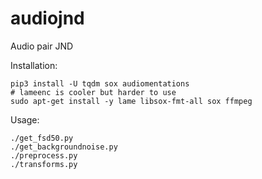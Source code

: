 # audiojnd

Audio pair JND

Installation:
```
pip3 install -U tqdm sox audiomentations
# lameenc is cooler but harder to use
sudo apt-get install -y lame libsox-fmt-all sox ffmpeg
```

Usage:
```
./get_fsd50.py
./get_backgroundnoise.py
./preprocess.py
./transforms.py
```
